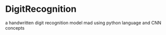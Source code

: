 # DigitRecognition
a handwritten digit recognition model mad using python language and CNN concepts
